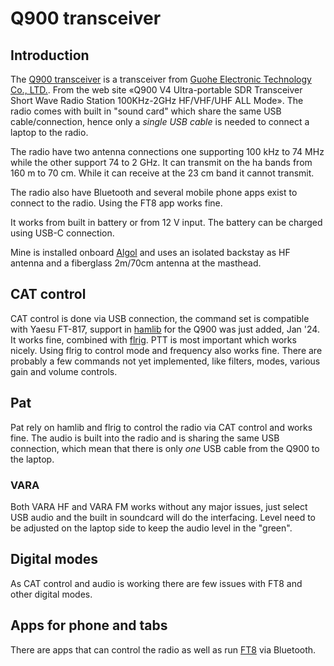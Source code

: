 # Q900 transceiver

## Introduction
The [Q900 transceiver](https://www.guohedz.com/Q900) is a transceiver from 
[Guohe Electronic Technology Co., LTD.](https://www.guohedz.com/). 
From the web site «Q900 V4 Ultra-portable SDR Transceiver Short Wave Radio 
Station 100KHz-2GHz HF/VHF/UHF ALL Mode». The radio comes with built in 
"sound card" which share the same USB cable/connection, hence only a 
*single USB cable* is needed to connect a laptop to the radio.

The radio have two antenna connections one supporting 100 kHz to 74 MHz while
the other support 74 to 2 GHz. It can transmit on the ha bands from 160 m to 70 cm. 
While it can receive at the 23 cm band it cannot transmit. 

The radio also have Bluetooth and several mobile phone apps exist to 
connect to the radio. Using the FT8 app works fine. 

It works from built in battery or from 12 V input. The battery can be
charged using USB-C connection.

Mine is installed onboard [Algol](https://algol.homelinux.no/) 
and uses an isolated backstay as HF antenna and 
a fiberglass 2m/70cm antenna at the masthead. 

## CAT control
CAT control is done via USB connection, the command set is compatible
with Yaesu FT-817, support in [hamlib](https://github.com/Hamlib/Hamlib)
for the Q900 was just added, Jan '24. 
It works fine, combined with [flrig](http://www.w1hkj.com/). 
PTT is most important which works nicely. Using
flrig to control mode and frequency also works fine. There are
probably a few commands not yet implemented, like filters, modes, 
various gain and volume controls. 

## Pat
Pat rely on hamlib and flrig to control the radio via CAT control and
works fine.  The audio is built into the radio and is sharing the same
USB connection, which mean that there is only *one* USB cable from the
Q900 to the laptop. 

### VARA 
Both VARA HF and VARA FM works without any major issues, just select USB audio
and the built in soundcard will do the interfacing. Level need to be adjusted 
on the laptop side to keep the audio level in the "green". 

## Digital modes
As CAT control and audio is working there are few issues with FT8 and
other digital modes. 

## Apps for phone and tabs
There are apps that can control the radio as well as run 
[FT8](https://github.com/N0BOY/FT8CN/releases) via Bluetooth. 


